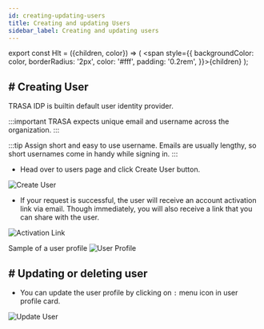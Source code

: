 ```yaml
---
id: creating-updating-users
title: Creating and updating Users
sidebar_label: Creating and updating users
---
```


export const Hlt = ({children, color}) => ( <span style={{
      backgroundColor: color,
      borderRadius: '2px',
      color: '#fff',
      padding: '0.2rem',
    }}>{children}</span> );


## # Creating User

TRASA IDP is builtin default user identity provider.

:::important
TRASA expects unique email and username across the organization.
:::

:::tip
Assign short and easy to use username. Emails are usually lengthy, so short usernames come in handy while signing in.
:::

+ Head over to users page and click <Hlt  color="#1877F2">Create User</Hlt> button.

![Create User](/img/docs/users/trasa/create-user.png 'Create User')

+ If your request is successful, the user will receive an account activation link via email. Though immediately, you will also receive a link that you can share with the user.

![Activation Link](/img/docs/users/trasa/verification-link.png 'Activation Link')

Sample of a user profile
![User Profile](/img/docs/users/user-profile.png 'User Profile')


## # Updating or deleting user

+ You can update the user profile by clicking on `:` menu icon in user profile card.

![Update User](/img/docs/users/trasa/update-user.png 'Update User')